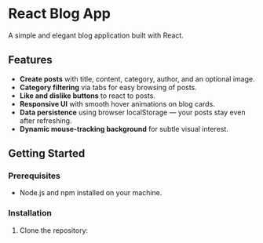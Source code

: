 # React Blog App

A simple and elegant blog application built with React.

## Features

- **Create posts** with title, content, category, author, and an optional image.
- **Category filtering** via tabs for easy browsing of posts.
- **Like and dislike buttons** to react to posts.
- **Responsive UI** with smooth hover animations on blog cards.
- **Data persistence** using browser localStorage — your posts stay even after refreshing.
- **Dynamic mouse-tracking background** for subtle visual interest.

## Getting Started

### Prerequisites

- Node.js and npm installed on your machine.

### Installation

1. Clone the repository:

